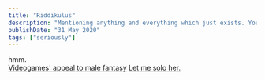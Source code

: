 ```yaml
---
title: "Riddikulus"
description: "Mentioning anything and everything which just exists. You may or may not find it funny. No refunds on this click. Also recommendations are welcome."
publishDate: "31 May 2020"
tags: ["seriously"]
---
```



hmm.
<br>
<a href="https://youtu.be/G4cP7vR74fQ?si=V8LCVD7ATl0H8ywQ" target="_blank">Videogames' appeal to male fantasy</a>
<a href="https://youtu.be/0fckxZwX4Hs" target="_blank">Let me solo her.</a>

